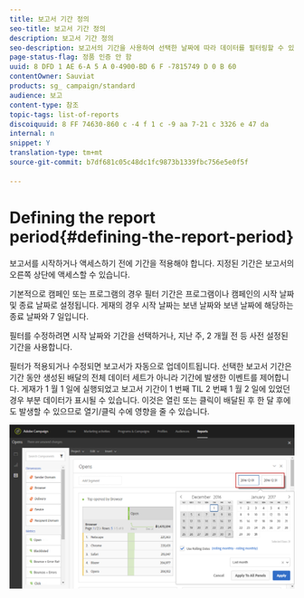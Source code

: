 ```yaml
---
title: 보고서 기간 정의
seo-title: 보고서 기간 정의
description: 보고서 기간 정의
seo-description: 보고서의 기간을 사용하여 선택한 날짜에 따라 데이터를 필터링할 수 있습니다.
page-status-flag: 정품 인증 안 함
uuid: 8 DFD 1 AE 6-A 5 A 0-4900-BD 6 F -7815749 D 0 B 60
contentOwner: Sauviat
products: sg_ campaign/standard
audience: 보고
content-type: 참조
topic-tags: list-of-reports
discoiquuid: 8 FF 74630-860 c -4 f 1 c -9 aa 7-21 c 3326 e 47 da
internal: n
snippet: Y
translation-type: tm+mt
source-git-commit: b7df681c05c48dc1fc9873b1339fbc756e5e0f5f

---
```



# Defining the report period{#defining-the-report-period}

보고서를 시작하거나 액세스하기 전에 기간을 적용해야 합니다. 지정된 기간은 보고서의 오른쪽 상단에 액세스할 수 있습니다.

기본적으로 캠페인 또는 프로그램의 경우 필터 기간은 프로그램이나 캠페인의 시작 날짜 및 종료 날짜로 설정됩니다. 게재의 경우 시작 날짜는 보낸 날짜와 보낸 날짜에 해당하는 종료 날짜와 7 일입니다.

필터를 수정하려면 시작 날짜와 기간을 선택하거나, 지난 주, 2 개월 전 등 사전 설정된 기간을 사용합니다.

필터가 적용되거나 수정되면 보고서가 자동으로 업데이트됩니다. 선택한 보고서 기간은 기간 동안 생성된 배달의 전체 데이터 세트가 아니라 기간에 발생한 이벤트를 제어합니다. 게재가 1 월 1 일에 실행되었고 보고서 기간이 1 번째 TIL 2 번째 1 월 2 일에 있었던 경우 부분 데이터가 표시될 수 있습니다. 이것은 열린 또는 클릭이 배달된 후 한 달 후에도 발생할 수 있으므로 열기/클릭 수에 영향을 줄 수 있습니다.

![](assets/campaign_reports_5.png)

